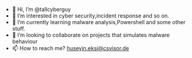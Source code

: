 - 👋 Hi, I’m @tallcyberguy
- 👀 I’m interested in cyber security,incident response and so on.
- 🌱 I’m currently learning malware analysis,Powershell and some other stuff.
- 💞️ I’m looking to collaborate on projects that simulates malware behaviour
- 📫 How to reach me? huseyin.eksi@csvisor.de

<!---
tallcyberguy/tallcyberguy is a ✨ special ✨ repository because its `README.md` (this file) appears on your GitHub profile.
You can click the Preview link to take a look at your changes.
<script src="https://tryhackme.com/badge/212556"></script>
<img src="https://tryhackme-badges.s3.amazonaws.com/Hacksi.png" alt="TryHackMe">



--->
